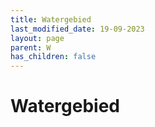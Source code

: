 ```yaml
---
title: Watergebied
last_modified_date: 19-09-2023
layout: page
parent: W
has_children: false
---
```


Watergebied
===========

